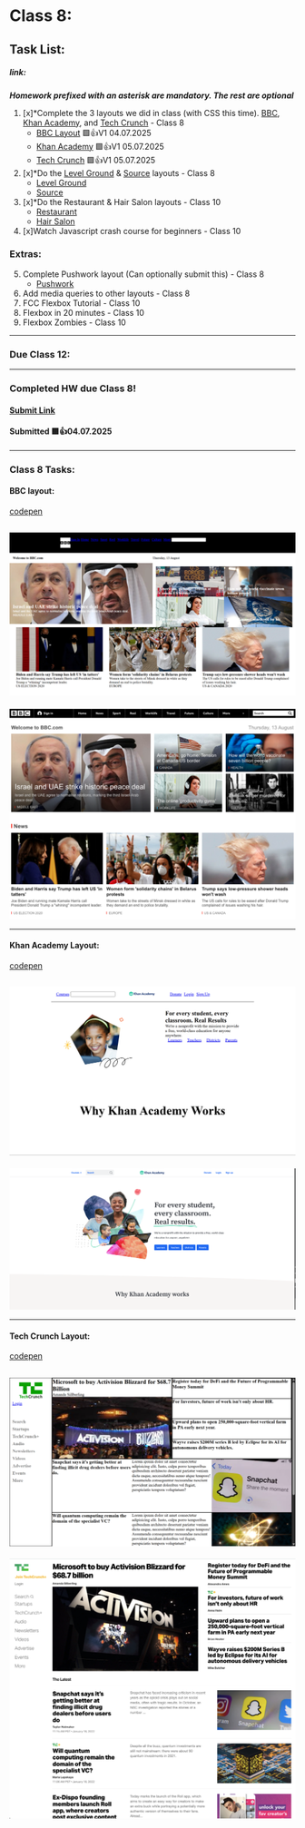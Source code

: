 # Class 8: 
## Task List:
##### link: 
***Homework prefixed with an asterisk are mandatory. The rest are optional***
1. [x]*Complete the 3 layouts we did in class (with CSS this time). [BBC](./images/bbc-image.png), [Khan Academy](./images/khan-academy.png), and [Tech Crunch](./images/techcrunch.png) - Class 8
    - [BBC Layout](./images/BBCLayoutAttempt.png) 🟩👍V1 04.07.2025
    - [Khan Academy](./images/KhanAcademyAttempt.png) 🟩👍V1 05.07.2025
    - [Tech Crunch](./images/TechCrunchLayoutAttempt.png)  🟩👍V1 05.07.2025
2. [x]*Do the [Level Ground](./images/level-ground.png) & [Source](./images/source.png) layouts - Class 8
    - [Level Ground]()
    - [Source]()
3. [x]*Do the Restaurant & Hair Salon layouts - Class 10
    - [Restaurant]()
    - [Hair Salon]()
4. [x]Watch Javascript crash course for beginners - Class 10

### Extras: 
5. Complete Pushwork layout (Can optionally submit this) - Class 8
    - [Pushwork]()
6. Add media queries to other layouts - Class 8
7. FCC Flexbox Tutorial - Class 10
8. Flexbox in 20 minutes - Class 10
9. Flexbox Zombies - Class 10
---
### Due Class 12:

---
### Completed HW due Class 8!
#### [Submit Link](https://docs.google.com/forms/d/e/1FAIpQLSckLQFQv7B0ToQ9S-fHIJUSA7KdfzpF62_kaJIcl1sfSb74vQ/viewform)
#### Submitted 🟩👍04.07.2025
---

### Class 8 Tasks:

#### BBC layout:

[codepen](https://codepen.io/IROMEO/full/GgJbbXo)

![BBC Layout Attempt](./images/BBCLayoutAttempt.png)
---
![Reference](./images/bbc-image.png)


---
#### Khan Academy Layout: 

[codepen](https://codepen.io/IROMEO/full/qEdeWEr)

![Khan Academy Layout Attempt](./images/KhanAcademyAttempt.png)
---
![Reference](./images/khan-academy.png)

---

#### Tech Crunch Layout: 

[codepen](https://codepen.io/IROMEO/full/GgJVKyw)

![Tech Crunch Layout Attempt](./images/TechCrunchLayoutAttempt.png)
---
![Reference](./images/techcrunch.png)
